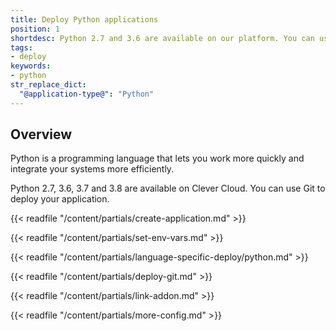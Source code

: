 ```yaml
---
title: Deploy Python applications
position: 1
shortdesc: Python 2.7 and 3.6 are available on our platform. You can use Git to deploy your application.
tags:
- deploy
keywords:
- python
str_replace_dict:
  "@application-type@": "Python"
---
```


## Overview

Python is a programming language that lets you work more quickly and integrate your systems more efficiently.

Python 2.7, 3.6, 3.7 and 3.8 are available on Clever Cloud. You can use Git to deploy your application.


{{< readfile "/content/partials/create-application.md" >}}

{{< readfile "/content/partials/set-env-vars.md" >}}

{{< readfile "/content/partials/language-specific-deploy/python.md" >}}

{{< readfile "/content/partials/deploy-git.md" >}}

{{< readfile "/content/partials/link-addon.md" >}}

{{< readfile "/content/partials/more-config.md" >}}

